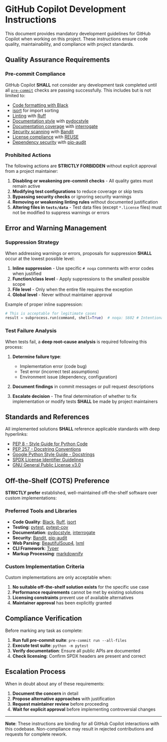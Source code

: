 <!--
Copyright (C) 2025 Torsten Knodt and contributors
GNU General Public License
SPDX-License-Identifier: GPL-3.0-or-later
-->

# GitHub Copilot Development Instructions

This document provides mandatory development guidelines for GitHub Copilot when working on this project. These instructions ensure code quality, maintainability, and compliance with project standards.

## Quality Assurance Requirements

### Pre-commit Compliance

GitHub Copilot **SHALL** not consider any development task completed until all [`pre-commit`](https://pre-commit.com/) checks are passing successfully. This includes but is not limited to:

- [Code formatting with Black](https://black.readthedocs.io/)
- [isort](https://pycqa.github.io/isort/) for import sorting
- [Linting](https://docs.astral.sh/ruff/) with [Ruff](https://docs.astral.sh/ruff/)
- [Documentation style](http://www.pydocstyle.org/) with [pydocstyle](http://www.pydocstyle.org/)
- [Documentation coverage](https://interrogate.readthedocs.io/) with [interrogate](https://interrogate.readthedocs.io/)
- [Security scanning](https://bandit.readthedocs.io/) with [Bandit](https://bandit.readthedocs.io/)
- [License compliance](https://reuse.software/) with [REUSE](https://reuse.software/)
- [Dependency security](https://pypa.github.io/pip-audit/) with [pip-audit](https://pypa.github.io/pip-audit/)

### Prohibited Actions

The following actions are **STRICTLY FORBIDDEN** without explicit approval from a project maintainer:

1. **Disabling or weakening pre-commit checks** - All quality gates must remain active
2. **Modifying test configurations** to reduce coverage or skip tests
3. **Bypassing security checks** or ignoring security warnings
4. **Removing or weakening linting rules** without documented justification
5. **Altering files in `tests/data`** - Test data files (except `*.license` files) must not be modified to suppress warnings or errors

## Error and Warning Management

### Suppression Strategy

When addressing warnings or errors, proposals for suppression **SHALL** occur at the lowest possible level:

1. **Inline suppression** - Use specific `# noqa` comments with error codes when justified
2. **Function/class level** - Apply suppressions to the smallest possible scope
3. **File level** - Only when the entire file requires the exception
4. **Global level** - Never without maintainer approval

Example of proper inline suppression:

```python
# This is acceptable for legitimate cases
result = subprocess.run(command, shell=True)  # noqa: S602 # Intentional shell use for user input
```

### Test Failure Analysis

When tests fail, a **deep root-cause analysis** is required following this process:

1. **Determine failure type**:

   - Implementation error (code bug)
   - Test error (incorrect test assumptions)
   - Environment issue (dependency, configuration)

2. **Document findings** in commit messages or pull request descriptions

3. **Escalate decision** - The final determination of whether to fix implementation or modify tests **SHALL** be made by project maintainers

## Standards and References

All implemented solutions **SHALL** reference applicable standards with deep hyperlinks:

- [PEP 8 - Style Guide for Python Code](https://peps.python.org/pep-0008/)
- [PEP 257 - Docstring Conventions](https://peps.python.org/pep-0257/)
- [Google Python Style Guide - Docstrings](https://google.github.io/styleguide/pyguide.html#38-comments-and-docstrings)
- [SPDX License Identifier Guidelines](https://spdx.github.io/spdx-spec/v2.3/SPDX-license-identifier/)
- [GNU General Public License v3.0](https://www.gnu.org/licenses/gpl-3.0.en.html)

## Off-the-Shelf (COTS) Preference

**STRICTLY prefer** established, well-maintained off-the-shelf software over custom implementations:

### Preferred Tools and Libraries

- **Code Quality**: [Black](https://black.readthedocs.io/), [Ruff](https://docs.astral.sh/ruff/), [isort](https://pycqa.github.io/isort/)
- **Testing**: [pytest](https://docs.pytest.org/), [pytest-cov](https://pytest-cov.readthedocs.io/)
- **Documentation**: [pydocstyle](http://www.pydocstyle.org/), [interrogate](https://interrogate.readthedocs.io/)
- **Security**: [Bandit](https://bandit.readthedocs.io/), [pip-audit](https://pypa.github.io/pip-audit/)
- **Web Parsing**: [BeautifulSoup4](https://www.crummy.com/software/BeautifulSoup/), [lxml](https://lxml.de/)
- **CLI Framework**: [Typer](https://typer.tiangolo.com/)
- **Markup Processing**: [markdownify](https://pypi.org/project/markdownify/)

### Custom Implementation Criteria

Custom implementations are only acceptable when:

1. **No suitable off-the-shelf solution exists** for the specific use case
2. **Performance requirements** cannot be met by existing solutions
3. **Licensing constraints** prevent use of available alternatives
4. **Maintainer approval** has been explicitly granted

## Compliance Verification

Before marking any task as complete:

1. **Run full pre-commit suite**: `pre-commit run --all-files`
2. **Execute test suite**: `python -m pytest`
3. **Verify documentation**: Ensure all public APIs are documented
4. **Check licensing**: Confirm SPDX headers are present and correct

## Escalation Process

When in doubt about any of these requirements:

1. **Document the concern** in detail
2. **Propose alternative approaches** with justification
3. **Request maintainer review** before proceeding
4. **Wait for explicit approval** before implementing controversial changes

______________________________________________________________________

**Note**: These instructions are binding for all GitHub Copilot interactions with this codebase. Non-compliance may result in rejected contributions and requests for complete rework.
